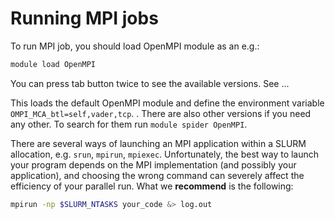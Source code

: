 # Running MPI jobs

To run MPI job, you should load OpenMPI module as an e.g.:

```bash
module load OpenMPI
```

You can press tab button twice to see the available versions. See ...

This loads the default OpenMPI module and define the environment variable ``OMPI_MCA_btl=self,vader,tcp``.
. There are also other versions if you need any other. To search for them run ``module spider OpenMPI``. 
   

There are several ways of launching an MPI application within a SLURM
allocation, e.g. ``srun``, ``mpirun``, ``mpiexec``.
Unfortunately, the best way to launch your program depends on the MPI
implementation (and possibly your application), and choosing the wrong command
can severely affect the efficiency of your parallel run.  What we **recommend** is the following:

```bash
mpirun -np $SLURM_NTASKS your_code &> log.out
```
